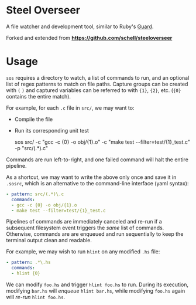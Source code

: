 Steel Overseer
==============

A file watcher and development tool, similar to Ruby's [Guard](https://github.com/guard/guard).

Forked and extended from **https://github.com/schell/steeloverseer**

Usage
=====

`sos` requires a directory to watch, a list of commands to run, and an optional
list of regex patterns to match on file paths. Capture groups can be created
with `(` `)` and captured variables can be referred to with `{1}`, `{2}`, etc.
(`{0}` contains the entire match).

For example, for each `.c` file in `src/`, we may want to:

- Compile the file
- Run its corresponding unit test

    sos src/ -c "gcc -c {0} -o obj/{1}.o" -c "make test --filter=test/{1}_test.c" -p "src/(.*)\.c"

Commands are run left-to-right, and one failed command will halt the entire pipeline.

As a shortcut, we may want to write the above only once and save it in `.sosrc`, which is
an alternative to the command-line interface (yaml syntax):

```yaml
- pattern: src/(.*)\.c
  commands:
  - gcc -c {0} -o obj/{1}.o
  - make test --filter=test/{1}_test.c
```

Pipelines of commands are immediately canceled and re-run if a subsequent
filesystem event triggers the *same* list of commands. Otherwise, commands are
are enqueued and run sequentially to keep the terminal output clean and readable.

For example, we may wish to run `hlint` on any modified `.hs` file:

```yaml
- pattern: .*\.hs
  commands:
  - hlint {0}
```

We can modify `foo.hs` and trigger `hlint foo.hs` to run. During its execution,
modifying `bar.hs` will *enqueue* `hlint bar.hs`, while modifying `foo.hs` again
will *re-run* `hlint foo.hs`.
